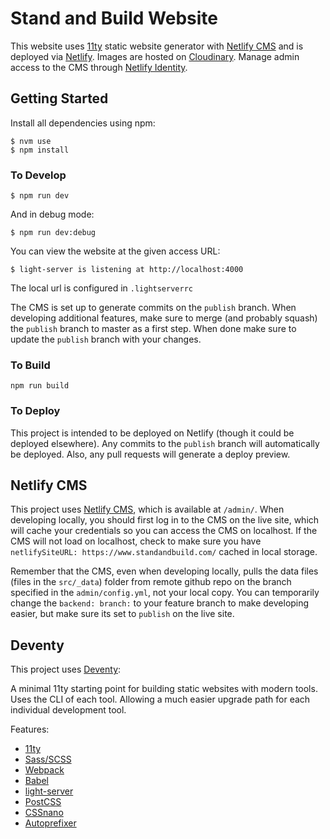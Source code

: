 # Stand and Build Website

This website uses [11ty](https://www.11ty.dev/) static website generator with [Netlify CMS](https://www.netlifycms.org/) and is deployed via [Netlify](https://www.netlify.com/). Images are hosted on [Cloudinary](https://cloudinary.com/). Manage admin access to the CMS through [Netlify Identity](https://www.netlify.com/).

## Getting Started

Install all dependencies using npm:

```
$ nvm use
$ npm install
```

### To Develop

```
$ npm run dev
```
 And in debug mode:
 
```
$ npm run dev:debug
```

You can view the website at the given access URL:
```
$ light-server is listening at http://localhost:4000
```

The local url is configured in `.lightserverrc`

The CMS is set up to generate commits on the `publish` branch. When developing additional features, make sure to merge (and probably squash) the `publish` branch to master as a first step. When done make sure to update the `publish` branch with your changes.

### To Build

```
npm run build
```

### To Deploy

This project is intended to be deployed on Netlify (though it could be deployed elsewhere). 
Any commits to the `publish` branch will automatically be deployed. Also, any pull requests
will generate a deploy preview.

## Netlify CMS

This project uses [Netlify CMS](https://www.netlifycms.org/), which is available at `/admin/`. When developing locally, you should first log in to the CMS on the live site, which will cache your credentials so you can access the CMS on localhost. If the CMS will not load on localhost, check to make sure you have `netlifySiteURL: https://www.standandbuild.com/` cached in local storage.

Remember that the CMS, even when developing locally, pulls the data files (files in the `src/_data`) folder from remote github repo on the branch specified in the `admin/config.yml`, not your local copy. You can temporarily change the `backend: branch:` to your feature branch to make developing easier, but make sure its set to `publish` on the live site.

## Deventy

This project uses [Deventy](https://github.com/ianrose/deventy):

A minimal 11ty starting point for building static websites with modern tools. Uses the CLI of each tool. Allowing a much easier upgrade path for each individual development tool.

Features:
- [11ty](https://www.11ty.io/)
- [Sass/SCSS](https://github.com/sass/node-sass)
- [Webpack](https://webpack.js.org/)
- [Babel](https://babeljs.io/)
- [light-server](https://github.com/txchen/light-server)
- [PostCSS](https://postcss.org/)
- [CSSnano](https://cssnano.co/)
- [Autoprefixer](https://github.com/postcss/autoprefixer)
